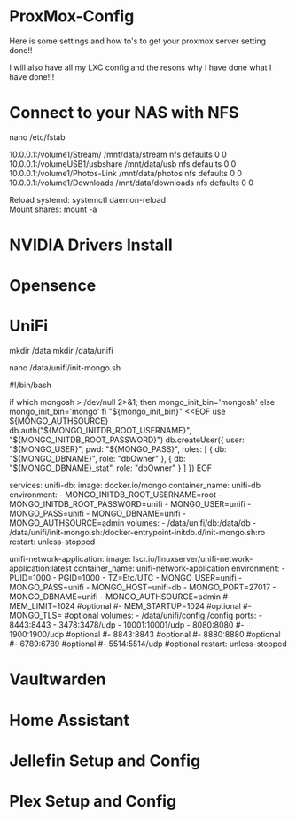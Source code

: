 # ProxMox-Config

Here is some settings and how to's to get your proxmox server setting done!!  

I will also have all my LXC config and the resons why I have done what I have done!!!


# Connect to your NAS with NFS 

nano /etc/fstab

10.0.0.1:/volume1/Stream/ /mnt/data/stream nfs defaults 0 0  
10.0.0.1:/volumeUSB1/usbshare /mnt/data/usb nfs defaults 0 0  
10.0.0.1:/volume1/Photos-Link /mnt/data/photos nfs defaults 0 0  
10.0.0.1:/volume1/Downloads /mnt/data/downloads nfs defaults 0 0  



Reload systemd: systemctl daemon-reload  
Mount shares: mount -a  


# NVIDIA Drivers Install





# Opensence

# UniFi


	
mkdir /data
mkdir /data/unifi	


nano /data/unifi/init-mongo.sh



#!/bin/bash

if which mongosh > /dev/null 2>&1; then
  mongo_init_bin='mongosh'
else
  mongo_init_bin='mongo'
fi
"${mongo_init_bin}" <<EOF
use ${MONGO_AUTHSOURCE}
db.auth("${MONGO_INITDB_ROOT_USERNAME}", "${MONGO_INITDB_ROOT_PASSWORD}")
db.createUser({
  user: "${MONGO_USER}",
  pwd: "${MONGO_PASS}",
  roles: [
    { db: "${MONGO_DBNAME}", role: "dbOwner" },
    { db: "${MONGO_DBNAME}_stat", role: "dbOwner" }
  ]
})
EOF	
	






services:
  unifi-db:
    image: docker.io/mongo
    container_name: unifi-db
    environment:
      - MONGO_INITDB_ROOT_USERNAME=root
      - MONGO_INITDB_ROOT_PASSWORD=unifi
      - MONGO_USER=unifi
      - MONGO_PASS=unifi
      - MONGO_DBNAME=unifi
      - MONGO_AUTHSOURCE=admin
    volumes:
      - /data/unifi/db:/data/db
      - /data/unifi/init-mongo.sh:/docker-entrypoint-initdb.d/init-mongo.sh:ro
    restart: unless-stopped


  unifi-network-application:
    image: lscr.io/linuxserver/unifi-network-application:latest
    container_name: unifi-network-application
    environment:
      - PUID=1000
      - PGID=1000
      - TZ=Etc/UTC
      - MONGO_USER=unifi
      - MONGO_PASS=unifi
      - MONGO_HOST=unifi-db
      - MONGO_PORT=27017
      - MONGO_DBNAME=unifi
      - MONGO_AUTHSOURCE=admin
      #- MEM_LIMIT=1024 #optional
      #- MEM_STARTUP=1024 #optional
      #- MONGO_TLS= #optional
    volumes:
      - /data/unifi/config:/config
    ports:
      - 8443:8443
      - 3478:3478/udp
      - 10001:10001/udp
      - 8080:8080
      #- 1900:1900/udp #optional
      #- 8843:8843 #optional
      #- 8880:8880 #optional
      #- 6789:6789 #optional
      #- 5514:5514/udp #optional
    restart: unless-stopped
	
	



# Vaultwarden

# Home Assistant

# Jellefin Setup and Config

# Plex Setup and Config



